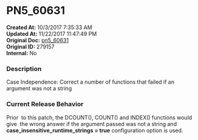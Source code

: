 # PN5_60631

**Created At:** 10/3/2017 7:35:33 AM  
**Updated At:** 11/22/2017 11:47:49 PM  
**Original Doc:** [pn5_60631](https://docs.jbase.com/36526-5-6-2-release-notes/pn5_60631)  
**Original ID:** 279157  
**Internal:** No  


### Description

Case Independence: Correct a number of functions that failed if an argument was not a string



### Current Release Behavior

Prior  to this patch, the DCOUNT(), COUNT() and INDEX() functions would give  the wrong answer if the argument passed was not a string and **case\_insensitive\_runtime\_strings = true** configuration option is used.
